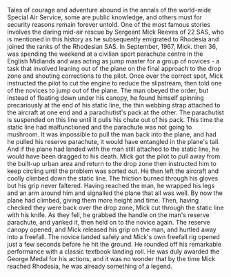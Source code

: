 Tales of courage and adventure abound in the annals of the world-wide Special Air Service, some are public knowledge, and others must for security reasons remain forever untold.
One of the most famous stories involves the daring mid-air rescue by Sergeant Mick Reeves of 22 SAS, who is mentioned in this history as he subsequently emigrated to Rhodesia and joined the ranks of the Rhodesian SAS.
In September, 1967, Mick. then 36, was spending the weekend at a civilian sport parachute centre in the English Midlands and was acting as jump master for a group of novices - a task that involved leaning out of the plane on the final approach to the drop zone and shouting corrections to the pilot.
Once over the correct spot, Mick instructed the pilot to cut the engine to reduce the slipstream, then told one of the novices to jump out of the plane.
The man obeyed the order, but instead of floating down under his canopy, he found himself spinning precariously at the end of his static line, the thin webbing strap attached to the aircraft at one end and a parachutist's pack at the other. The parachutist is suspended on this line until it pulls his chute out of his pack.
This time the static line had malfunctioned and the parachute was not going to mushroom.
It was impossible to pull the man back into the plane, and had he pulled his reserve parachute, it would have entangled in the plane's tail. And if the plane had landed with the man still attached to the static line, he would have been dragged to his death.
Mick got the pilot to pull away from the built-up urban area and return to the drop zone then instructed him to keep circling until the problem was sorted out.
He then left the aircraft and coolly climbed down the static line. The friction burned through his gloves but his grip never faltered.
Having reached the man, he wrapped his legs and an arm around him and signalled the plane that all was well. By now the plane had climbed, giving them more height and time. Then, having checked they were back over the drop zone, Mick cut through the static line with his knife.
As they fell, he grabbed the handle on the man's reserve parachute, and yanked it, then held on to the novice again. The reserve canopy opened, and Mick released his grip on the man, and hurtled away into a freefall.
The novice landed safely and Mick's own freefall rig opened just a few seconds before he hit the ground. He rounded off his remarkable performance with a classic textbook landing roll.
He was duly awarded the George Medal for his actions, and it was no wonder that by the time Mick reached Rhodesia, he was already something of a legend.